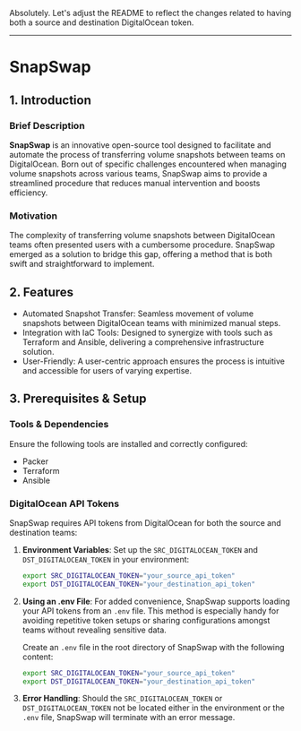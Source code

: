 Absolutely. Let's adjust the README to reflect the changes related to having both a source and destination DigitalOcean token.

---

# SnapSwap

## 1. Introduction

### Brief Description
**SnapSwap** is an innovative open-source tool designed to facilitate and automate the process of transferring volume snapshots between teams on DigitalOcean. Born out of specific challenges encountered when managing volume snapshots across various teams, SnapSwap aims to provide a streamlined procedure that reduces manual intervention and boosts efficiency.

### Motivation
The complexity of transferring volume snapshots between DigitalOcean teams often presented users with a cumbersome procedure. SnapSwap emerged as a solution to bridge this gap, offering a method that is both swift and straightforward to implement.

## 2. Features

- Automated Snapshot Transfer: Seamless movement of volume snapshots between DigitalOcean teams with minimized manual steps.
- Integration with IaC Tools: Designed to synergize with tools such as Terraform and Ansible, delivering a comprehensive infrastructure solution.
- User-Friendly: A user-centric approach ensures the process is intuitive and accessible for users of varying expertise.

## 3. Prerequisites & Setup

### Tools & Dependencies
Ensure the following tools are installed and correctly configured:
- Packer
- Terraform
- Ansible

### DigitalOcean API Tokens
SnapSwap requires API tokens from DigitalOcean for both the source and destination teams:

1. **Environment Variables**: Set up the `SRC_DIGITALOCEAN_TOKEN` and `DST_DIGITALOCEAN_TOKEN` in your environment:
   ```bash
   export SRC_DIGITALOCEAN_TOKEN="your_source_api_token"
   export DST_DIGITALOCEAN_TOKEN="your_destination_api_token"
   ```

2. **Using an .env File**: For added convenience, SnapSwap supports loading your API tokens from an `.env` file. This method is especially handy for avoiding repetitive token setups or sharing configurations amongst teams without revealing sensitive data.

   Create an `.env` file in the root directory of SnapSwap with the following content:
   ```bash
   export SRC_DIGITALOCEAN_TOKEN="your_source_api_token"
   export DST_DIGITALOCEAN_TOKEN="your_destination_api_token"
   ```

3. **Error Handling**: Should the `SRC_DIGITALOCEAN_TOKEN` or `DST_DIGITALOCEAN_TOKEN` not be located either in the environment or the `.env` file, SnapSwap will terminate with an error message.

